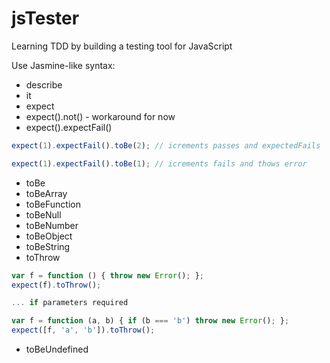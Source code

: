 jsTester
========

Learning TDD by building a testing tool for JavaScript

Use Jasmine-like syntax:
* describe
* it
* expect
* expect().not() - workaround for now
* expect().expectFail()
``` javascript
expect(1).expectFail().toBe(2); // icrements passes and expectedFails

expect(1).expectFail().toBe(1); // icrements fails and thows error
```
* toBe
* toBeArray
* toBeFunction
* toBeNull
* toBeNumber
* toBeObject
* toBeString
* toThrow
``` javascript
var f = function () { throw new Error(); };
expect(f).toThrow();

... if parameters required

var f = function (a, b) { if (b === 'b') throw new Error(); };
expect([f, 'a', 'b']).toThrow();
```
* toBeUndefined
